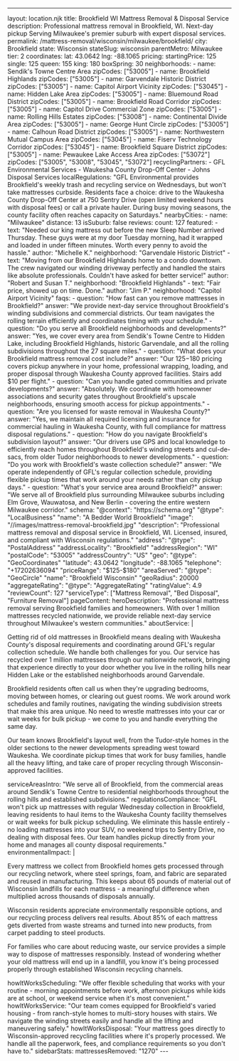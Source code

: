 ---
layout: location.njk
title: Brookfield WI Mattress Removal & Disposal Service
description: Professional mattress removal in Brookfield, WI. Next-day pickup Serving Milwaukee's premier suburb with expert disposal services.
permalink: /mattress-removal/wisconsin/milwaukee/brookfield/
city: Brookfield state: Wisconsin stateSlug: wisconsin parentMetro: Milwaukee tier: 2 coordinates: lat: 43.0642 lng: -88.1065 pricing: startingPrice: 125 single: 125 queen: 155 king: 180 boxSpring: 30 neighborhoods: - name: Sendik's Towne Centre Area zipCodes: ["53005"] - name: Brookfield Highlands zipCodes: ["53005"] - name: Garvendale Historic District zipCodes: ["53005"] - name: Capitol Airport Vicinity zipCodes: ["53045"] - name: Hidden Lake Area zipCodes: ["53005"] - name: Bluemound Road District zipCodes: ["53005"] - name: Brookfield Road Corridor zipCodes: ["53005"] - name: Capitol Drive Commercial Zone zipCodes: ["53005"] - name: Rolling Hills Estates zipCodes: ["53008"] - name: Continental Divide Area zipCodes: ["53005"] - name: George Hunt Circle zipCodes: ["53005"] - name: Calhoun Road District zipCodes: ["53005"] - name: Northwestern Mutual Campus Area zipCodes: ["53045"] - name: Fiserv Technology Corridor zipCodes: ["53045"] - name: Brookfield Square District zipCodes: ["53005"] - name: Pewaukee Lake Access Area zipCodes: ["53072"] zipCodes: ["53005", "53008", "53045", "53072"] recyclingPartners: - GFL Environmental Services - Waukesha County Drop-Off Center - Johns Disposal Services localRegulations: "GFL Environmental provides Brookfield's weekly trash and recycling service on Wednesdays, but won't take mattresses curbside. Residents face a choice: drive to the Waukesha County Drop-Off Center at 750 Sentry Drive (open limited weekend hours with disposal fees) or call a private hauler. During busy moving seasons, the county facility often reaches capacity on Saturdays." nearbyCities: - name: "Milwaukee" distance: 13 isSuburb: false reviews: count: 127 featured: - text: "Needed our king mattress out before the new Sleep Number arrived Thursday. These guys were at my door Tuesday morning, had it wrapped and loaded in under fifteen minutes. Worth every penny to avoid the hassle." author: "Michelle K." neighborhood: "Garvendale Historic District" - text: "Moving from our Brookfield Highlands home to a condo downtown. The crew navigated our winding driveway perfectly and handled the stairs like absolute professionals. Couldn't have asked for better service!" author: "Robert and Susan T." neighborhood: "Brookfield Highlands" - text: "Fair price, showed up on time. Done." author: "Jim P." neighborhood: "Capitol Airport Vicinity" faqs: - question: "How fast can you remove mattresses in Brookfield?" answer: "We provide next-day service throughout Brookfield's winding subdivisions and commercial districts. Our team navigates the rolling terrain efficiently and coordinates timing with your schedule." - question: "Do you serve all Brookfield neighborhoods and developments?" answer: "Yes, we cover every area from Sendik's Towne Centre to Hidden Lake, including Brookfield Highlands, historic Garvendale, and all the rolling subdivisions throughout the 27 square miles." - question: "What does your Brookfield mattress removal cost include?" answer: "Our $125-$180 pricing covers pickup anywhere in your home, professional wrapping, loading, and proper disposal through Waukesha County approved facilities. Stairs add $10 per flight." - question: "Can you handle gated communities and private developments?" answer: "Absolutely. We coordinate with homeowner associations and security gates throughout Brookfield's upscale neighborhoods, ensuring smooth access for pickup appointments." - question: "Are you licensed for waste removal in Waukesha County?" answer: "Yes, we maintain all required licensing and insurance for commercial hauling in Waukesha County, with full compliance for mattress disposal regulations." - question: "How do you navigate Brookfield's subdivision layout?" answer: "Our drivers use GPS and local knowledge to efficiently reach homes throughout Brookfield's winding streets and cul-de-sacs, from older Tudor neighborhoods to newer developments." - question: "Do you work with Brookfield's waste collection schedule?" answer: "We operate independently of GFL's regular collection schedule, providing flexible pickup times that work around your needs rather than city pickup days." - question: "What's your service area around Brookfield?" answer: "We serve all of Brookfield plus surrounding Milwaukee suburbs including Elm Grove, Wauwatosa, and New Berlin - covering the entire western Milwaukee corridor." schema: "@context": "https://schema.org" "@type": "LocalBusiness" "name": "A Bedder World Brookfield" "image": "//images/mattress-removal-brookfield.jpg" "description": "Professional mattress removal and disposal service in Brookfield, WI. Licensed, insured, and compliant with Wisconsin regulations." "address": "@type": "PostalAddress" "addressLocality": "Brookfield" "addressRegion": "WI" "postalCode": "53005" "addressCountry": "US" "geo": "@type": "GeoCoordinates" "latitude": 43.0642 "longitude": -88.1065 "telephone": "+17202636094" "priceRange": "$125-$180" "areaServed": "@type": "GeoCircle" "name": "Brookfield Wisconsin" "geoRadius": 20000 "aggregateRating": "@type": "AggregateRating" "ratingValue": 4.9 "reviewCount": 127 "serviceType": ["Mattress Removal", "Bed Disposal", "Furniture Removal"] pageContent: heroDescription: "Professional mattress removal serving Brookfield families and homeowners. With over 1 million mattresses recycled nationwide, we provide reliable next-day service throughout Milwaukee's western communities." aboutService: | <p>Getting rid of old mattresses in Brookfield means dealing with Waukesha County's disposal requirements and coordinating around GFL's regular collection schedule. We handle both challenges for you. Our service has recycled over 1 million mattresses through our nationwide network, bringing that experience directly to your door whether you live in the rolling hills near Hidden Lake or the established neighborhoods around Garvendale.</p> <p>Brookfield residents often call us when they're upgrading bedrooms, moving between homes, or clearing out guest rooms. We work around work schedules and family routines, navigating the winding subdivision streets that make this area unique. No need to wrestle mattresses into your car or wait weeks for bulk pickup - we come to you and handle everything the same day.</p> <p>Our team knows Brookfield's layout well, from the Tudor-style homes in the older sections to the newer developments spreading west toward Waukesha. We coordinate pickup times that work for busy families, handle all the heavy lifting, and take care of proper recycling through Wisconsin-approved facilities.</p> serviceAreasIntro: "We serve all of Brookfield, from the commercial areas around Sendik's Towne Centre to residential neighborhoods throughout the rolling hills and established subdivisions." regulationsCompliance: "GFL won't pick up mattresses with regular Wednesday collection in Brookfield, leaving residents to haul items to the Waukesha County facility themselves or wait weeks for bulk pickup scheduling. We eliminate this hassle entirely - no loading mattresses into your SUV, no weekend trips to Sentry Drive, no dealing with disposal fees. Our team handles pickup directly from your home and manages all county disposal requirements." environmentalImpact: | <p>Every mattress we collect from Brookfield homes gets processed through our recycling network, where steel springs, foam, and fabric are separated and reused in manufacturing. This keeps about 65 pounds of material out of Wisconsin landfills for each mattress - a meaningful difference when multiplied across thousands of disposals annually.</p> <p>Wisconsin residents appreciate environmentally responsible options, and our recycling process delivers real results. About 85% of each mattress gets diverted from waste streams and turned into new products, from carpet padding to steel products.</p> <p>For families who care about reducing waste, our service provides a simple way to dispose of mattresses responsibly. Instead of wondering whether your old mattress will end up in a landfill, you know it's being processed properly through established Wisconsin recycling channels.</p> howItWorksScheduling: "We offer flexible scheduling that works with your routine - morning appointments before work, afternoon pickups while kids are at school, or weekend service when it's most convenient." howItWorksService: "Our team comes equipped for Brookfield's varied housing - from ranch-style homes to multi-story houses with stairs. We navigate the winding streets easily and handle all the lifting and maneuvering safely." howItWorksDisposal: "Your mattress goes directly to Wisconsin-approved recycling facilities where it's properly processed. We handle all the paperwork, fees, and compliance requirements so you don't have to." sidebarStats: mattressesRemoved: "1270" ---